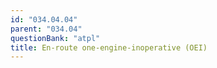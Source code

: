 ```yaml
---
id: "034.04.04"
parent: "034.04"
questionBank: "atpl"
title: En-route one-engine-inoperative (OEI)
---
```

